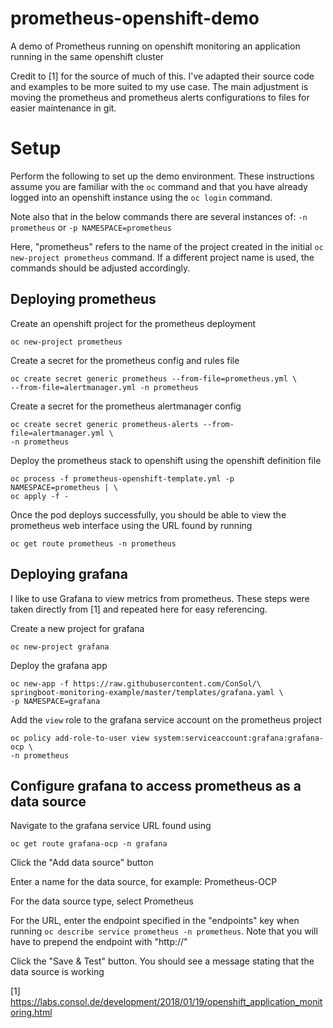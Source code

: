# prometheus-openshift-demo

A demo of Prometheus running on openshift monitoring an application running
in the same openshift cluster

Credit to [1] for the source of much of this. I've adapted their source code
and examples to be more suited to my use case. The main adjustment is moving
the prometheus and prometheus alerts configurations to files for easier
maintenance in git.

# Setup

Perform the following to set up the demo environment. These instructions
assume you are familiar with the ```oc``` command and that you have already
logged into an openshift instance using the ```oc login``` command.

Note also that in the below commands there are several instances of:
```-n prometheus```
or
```-p NAMESPACE=prometheus```

Here, "prometheus" refers to the name of the project created in the initial
```oc new-project prometheus``` command. If a different project name is used,
the commands should be adjusted accordingly.

## Deploying prometheus

Create an openshift project for the prometheus deployment

```
oc new-project prometheus
```

Create a secret for the prometheus config and rules file

```
oc create secret generic prometheus --from-file=prometheus.yml \
--from-file=alertmanager.yml -n prometheus
```

Create a secret for the prometheus alertmanager config

```
oc create secret generic prometheus-alerts --from-file=alertmanager.yml \
-n prometheus
```

Deploy the prometheus stack to openshift using the openshift definition file

```
oc process -f prometheus-openshift-template.yml -p NAMESPACE=prometheus | \
oc apply -f -
```

Once the pod deploys successfully, you should be able to view the prometheus
web interface using the URL found by running

```
oc get route prometheus -n prometheus
```

## Deploying grafana

I like to use Grafana to view metrics from prometheus. These steps were taken
directly from [1] and repeated here for easy referencing.

Create a new project for grafana

```
oc new-project grafana
```

Deploy the grafana app

```
oc new-app -f https://raw.githubusercontent.com/ConSol/\
springboot-monitoring-example/master/templates/grafana.yaml \
-p NAMESPACE=grafana
```

Add the ```view``` role to the grafana service account on the prometheus
project

```
oc policy add-role-to-user view system:serviceaccount:grafana:grafana-ocp \
-n prometheus
```

## Configure grafana to access prometheus as a data source

Navigate to the grafana service URL found using

```
oc get route grafana-ocp -n grafana
```

Click the "Add data source" button

Enter a name for the data source, for example: Prometheus-OCP

For the data source type, select Prometheus

For the URL, enter the endpoint specified in the "endpoints" key when running
```oc describe service prometheus -n prometheus```. Note that you will have to
 prepend the endpoint with "http://"

Click the "Save & Test" button. You should see a message stating that the
data source is working

[1] https://labs.consol.de/development/2018/01/19/openshift_application_monitoring.html
